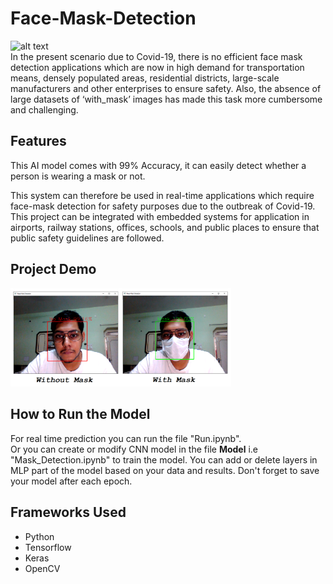 # Face-Mask-Detection
![alt text](https://5.imimg.com/data5/PI/FD/NK/SELLER-5866466/images-500x500.jpg "Logo")\
In the present scenario due to Covid-19, there is no efficient face mask detection applications which are now in high demand for transportation means, densely populated areas, residential districts, large-scale manufacturers and other enterprises to ensure safety. Also, the absence of large datasets of ‘with_mask’ images has made this task more cumbersome and challenging.

## Features
This AI model comes with 99% Accuracy, it can easily detect whether a person is wearing a mask or not.

This system can therefore be used in real-time applications which require face-mask detection for safety purposes due to the outbreak of Covid-19. This project can be integrated with embedded systems for application in airports, railway stations, offices, schools, and public places to ensure that public safety guidelines are followed.

## Project Demo
<img src="https://github.com/coolamit1232/Face-Mask-Detection/blob/master/Face%20Mask%20Dataset/Output.png" width="70%">

## How to Run the Model
For real time prediction you can run the file "Run.ipynb".\
Or you can create or modify CNN model in the file **Model** i.e "Mask_Detection.ipynb" to train the model. You can add or delete layers in MLP part of the model based on your data and results. Don't forget to save your model after each epoch.

## Frameworks Used
+ Python
+ Tensorflow
+ Keras
+ OpenCV

